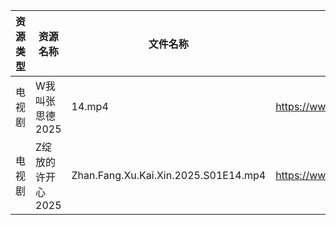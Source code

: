 | 资源类型 | 资源名称        | 文件名称                                 | 分享链接                                 | 更新时间                |
| ---- | ----------- | ------------------------------------ | ------------------------------------ | ------------------- |
| 电视剧  | W我叫张思德2025  | 14.mp4                               | https://www.alipan.com/s/K6gKsP3dQ5J | 2025-06-12 08:05:24 |
| 电视剧  | Z绽放的许开心2025 | Zhan.Fang.Xu.Kai.Xin.2025.S01E14.mp4 | https://www.alipan.com/s/ZU4VVsiG1J9 | 2025-06-12 08:05:43 |
